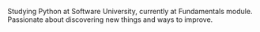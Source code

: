 Studying Python at Software University, currently at Fundamentals module.
Passionate about discovering new things and ways to improve.
